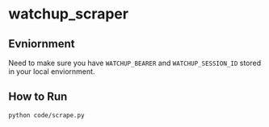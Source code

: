 # watchup_scraper

## Evniornment
Need to make sure you have `WATCHUP_BEARER` and `WATCHUP_SESSION_ID` stored in your local enviornment.

## How to Run
`python code/scrape.py`